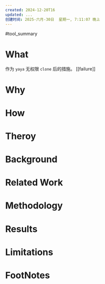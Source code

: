 ```yaml
---
created: 2024-12-20T16
updated: ...
创建时间: 2025-六月-30日  星期一, 7:11:07 晚上
---
```


#tool_summary 

# What
作为 `yaya` 无权限 `clone` 后的措施。
[[failure]]
# Why
# How
# Theroy
# Background
# Related Work
# Methodology
# Results
# Limitations
# FootNotes